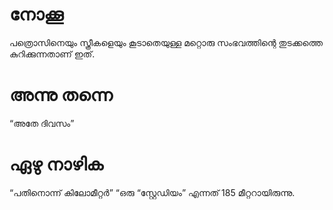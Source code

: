 # നോക്കൂ
പത്രൊസിനെയും സ്ത്രീകളെയും കൂടാതെയുള്ള മറ്റൊരു സംഭവത്തിന്റെ തുടക്കത്തെ കുറിക്കുന്നതാണ് ഇത്.
# അന്നു തന്നെ
“അതേ ദിവസം”
# ഏഴു നാഴിക
“പതിനൊന്ന് കിലോമീറ്റർ” “ഒരു “സ്റ്റേഡിയം” എന്നത് 185 മീറ്ററായിരുന്നു.
